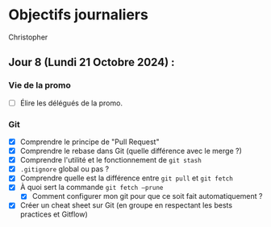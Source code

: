 # Objectifs journaliers

Christopher

## Jour 8 (Lundi 21 Octobre 2024) :

### Vie de la promo

- [ ] Élire les délégués de la promo.

### Git

- [x] Comprendre le principe de "Pull Request"
- [x] Comprendre le rebase dans Git (quelle différence avec le merge ?)
- [x] Comprendre l'utilité et le fonctionnement de `git stash`
- [x] `.gitignore` global ou pas ?
- [x] Comprendre quelle est la différence entre `git pull` et `git fetch`
- [x] À quoi sert la commande `git fetch —prune`
  - [x] Comment configurer mon git pour que ce soit fait automatiquement ?
- [x] Créer un cheat sheet sur Git (en groupe en respectant les bests practices et Gitflow)
